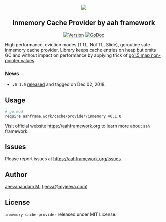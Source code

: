 <p align="center">
  <img src="https://cdn.aahframework.org/assets/img/aah-logo-64x64.png" />
  <h2 align="center">Inmemory Cache Provider by aah framework</h2>
</p>
<p align="center">
  <p align="center"><a href="https://github.com/go-aah/inmemory-cache-provider/releases/latest"><img src="https://img.shields.io/badge/version-v0.1.0-blue.svg" alt="Version"></a> <a href="https://godoc.org/aahframe.work/cache/provider/inmemory"><img src="https://godoc.org/aahframe.work/cache/provider/inmemory?status.svg" alt="GoDoc"></a></p>
</p>

High performance, eviction modes (TTL, NoTTL, Slide), goroutine safe inmemory cache provider. Library keeps cache entries on heap but omits GC and without impact on performance by applying trick of [go1.5 map non-pointer values](https://github.com/golang/go/issues/9477).

### News

  * `v0.1.0` [released](https://github.com/go-aah/inmemory-cache-provider/releases/latest) and tagged on Dec 02, 2018.

## Usage

```bash
# go.mod
require aahframe.work/cache/provider/inmemory v0.1.0
```

Visit official website https://aahframework.org to learn more about `aah` framework.

## Issues

Please report issues at https://aahframework.org/issues.

## Author

[Jeevanandam M.](https://github.com/jeevatkm) (jeeva@myjeeva.com)

## License

`inmemory-cache-provider` released under MIT License.


